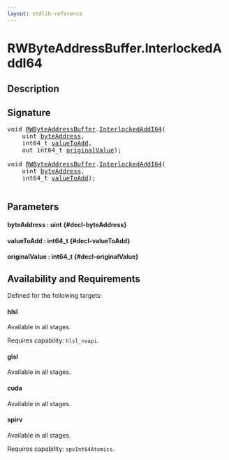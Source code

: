```yaml
---
layout: stdlib-reference
---
```


# RWByteAddressBuffer\.InterlockedAddI64

## Description





## Signature 

<pre>
<span class="code_keyword">void</span> <a href="/stdlib-reference/types/RWByteAddressBuffer/index" class="code_type">RWByteAddressBuffer</a>.<a href="/stdlib-reference/types/RWByteAddressBuffer/InterlockedAddI64">InterlockedAddI64</a>(
    <span class="code_keyword">uint</span> <a href="/stdlib-reference/types/RWByteAddressBuffer/InterlockedAddI64#decl-byteAddress" class="code_param">byteAddress</a>,
    int64_t <a href="/stdlib-reference/types/RWByteAddressBuffer/InterlockedAddI64#decl-valueToAdd" class="code_param">valueToAdd</a>,
    <span class="code_keyword">out</span> int64_t <a href="/stdlib-reference/types/RWByteAddressBuffer/InterlockedAddI64#decl-originalValue" class="code_param">originalValue</a>);

<span class="code_keyword">void</span> <a href="/stdlib-reference/types/RWByteAddressBuffer/index" class="code_type">RWByteAddressBuffer</a>.<a href="/stdlib-reference/types/RWByteAddressBuffer/InterlockedAddI64">InterlockedAddI64</a>(
    <span class="code_keyword">uint</span> <a href="/stdlib-reference/types/RWByteAddressBuffer/InterlockedAddI64#decl-byteAddress" class="code_param">byteAddress</a>,
    int64_t <a href="/stdlib-reference/types/RWByteAddressBuffer/InterlockedAddI64#decl-valueToAdd" class="code_param">valueToAdd</a>);

</pre>

## Parameters

#### byteAddress  : uint {#decl-byteAddress}
#### valueToAdd  : int64\_t {#decl-valueToAdd}
#### originalValue  : int64\_t {#decl-originalValue}

## Availability and Requirements

Defined for the following targets:

#### hlsl
Available in all stages.

Requires capability: `hlsl_nvapi`.
#### glsl
Available in all stages.

#### cuda
Available in all stages.

#### spirv
Available in all stages.

Requires capability: `spvInt64Atomics`.


